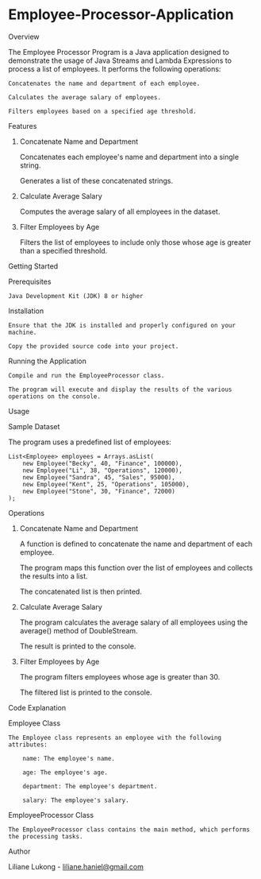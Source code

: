 # Employee-Processor-Application

Overview

The Employee Processor Program is a Java application designed to demonstrate the usage of Java Streams and Lambda Expressions to process a list of employees. It performs the following operations:

	Concatenates the name and department of each employee.
	
	Calculates the average salary of employees.
	
	Filters employees based on a specified age threshold.

Features

1. Concatenate Name and Department
   
	Concatenates each employee's name and department into a single string.
	
	Generates a list of these concatenated strings.

4. Calculate Average Salary
   
	Computes the average salary of all employees in the dataset.

6. Filter Employees by Age

	Filters the list of employees to include only those whose age is greater than a specified threshold.

Getting Started

Prerequisites

	Java Development Kit (JDK) 8 or higher

Installation

	Ensure that the JDK is installed and properly configured on your machine.
	
	Copy the provided source code into your project.

Running the Application

	Compile and run the EmployeeProcessor class.

	The program will execute and display the results of the various operations on the console.

Usage

Sample Dataset

The program uses a predefined list of employees:

	List<Employee> employees = Arrays.asList(
	    new Employee("Becky", 40, "Finance", 100000),
	    new Employee("Li", 38, "Operations", 120000),
	    new Employee("Sandra", 45, "Sales", 95000),
	    new Employee("Kent", 25, "Operations", 105000),
	    new Employee("Stone", 30, "Finance", 72000)
	);

Operations

1. Concatenate Name and Department

	A function is defined to concatenate the name and department of each employee.
	
	The program maps this function over the list of employees and collects the results into a list.

	The concatenated list is then printed.

3. Calculate Average Salary

	The program calculates the average salary of all employees using the average() method of DoubleStream.
	
	The result is printed to the console.

5. Filter Employees by Age

	The program filters employees whose age is greater than 30.
	
	The filtered list is printed to the console.

Code Explanation

Employee Class

	The Employee class represents an employee with the following attributes:
	
		name: The employee's name.
	
		age: The employee's age.
	
		department: The employee's department.
	
		salary: The employee's salary.

EmployeeProcessor Class

	The EmployeeProcessor class contains the main method, which performs the processing tasks.

Author

Liliane Lukong - liliane.haniel@gmail.com

